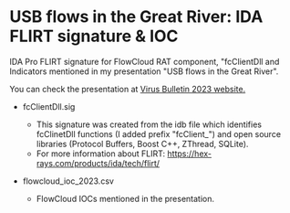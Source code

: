 # USB flows in the Great River: IDA FLIRT signature & IOC
IDA Pro FLIRT signature for FlowCloud RAT component, "fcClientDll and Indicators mentioned in my presentation "USB flows in the Great River".

You can check the presentation at [Virus Bulletin 2023 website.](https://www.virusbulletin.com/conference/vb2023/abstracts/usb-flows-great-river-classic-tradecraft-still-alive/)

- fcClientDll.sig 
  - This signature was created from the idb file which identifies fcClinetDll functions (I added prefix "fcClient_") and open source libraries (Protocol Buffers, Boost C++, ZThread, SQLite).
  - For more information about FLIRT: https://hex-rays.com/products/ida/tech/flirt/

- flowcloud_ioc_2023.csv
  - FlowCloud IOCs mentioned in the presentation.